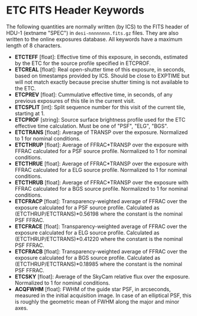 # ETC FITS Header Keywords

The following quantities are normally written (by ICS) to the FITS header of HDU-1 (extname "SPEC") in `desi-nnnnnnnn.fits.gz` files. They are also written to the online exposures database. All keywords have a maximum length of 8 characters.

- **ETCTEFF** [float]: Effective time of this exposure, in seconds, estimated by the ETC for the source profile specified in ETCPROF.
- **ETCREAL** [float]: Real open-shutter time of this exposure, in seconds, based on timestamps provided by ICS. Should be close to EXPTIME but will not match exactly because precise shutter timing is not available to the ETC.
- **ETCPREV** [float]: Cummulative effective time, in seconds, of any previous exposures of this tile in the current visit.
- **ETCSPLIT** [int]: Split sequence number for this visit of the current tile, starting at 1.
- **ETCPROF** [string]: Source surface brightness profile used for the ETC effective time calculation. Must be one of "PSF", "ELG", "BGS".
- **ETCTRANS** [float]: Average of TRANSP over the exposure. Normalized to 1 for nominal conditions.
- **ETCTHRUP** [float]: Average of FFRAC*TRANSP over the exposure with FFRAC calculated for a PSF source profile. Normalized to 1 for nominal conditions.
- **ETCTHRUE** [float]: Average of FFRAC*TRANSP over the exposure with FFRAC calculated for a ELG source profile. Normalized to 1 for nominal conditions.
- **ETCTHRUB** [float]: Average of FFRAC*TRANSP over the exposure with FFRAC calculated for a BGS source profile. Normalized to 1 for nominal conditions.
- **ETCFRACP** [float]: Transparency-weighted average of FFRAC over the exposure calculated for a PSF source profile. Calculated as (ETCTHRUP/ETCTRANS)*0.56198 where the constant is the nominal PSF FFRAC.
- **ETCFRACE** [float]: Transparency-weighted average of FFRAC over the exposure calculated for a ELG source profile. Calculated as (ETCTHRUP/ETCTRANS)*0.41220 where the constant is the nominal PSF FFRAC.
- **ETCFRACB** [float]: Transparency-weighted average of FFRAC over the exposure calculated for a BGS source profile. Calculated as (ETCTHRUP/ETCTRANS)*0.18985 where the constant is the nominal PSF FFRAC.
- **ETCSKY** [float]: Average of the SkyCam relative flux over the exposure. Normalized to 1 for nominal conditions.
- **ACQFWHM** [float]: FWHM of the guide star PSF, in arcseconds, measured in the initial acquisition image. In case of an elliptical PSF, this is roughly the geometric mean of FWHM along the major and minor axes.
